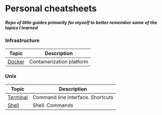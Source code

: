 # Personal cheatsheets

##### Repo of little guides primarily for myself to better remember some of the topics I learned

### Infrastructure
| Topic     | Description |
|---|---|
|[Docker](https://github.com/OlzhasAlexandrov/cheatsheets/blob/master/infrastructure/docker.md)| Containerization platform|

### Unix
| Topic     | Description |
|---|---|
|[Terminal](https://github.com/OlzhasAlexandrov/cheatsheets/blob/master/unix/terminal.md)| Command line interface. Shortcuts|
|[Shell](https://github.com/OlzhasAlexandrov/cheatsheets/blob/master/unix/shell.md)| Shell. Commands|
